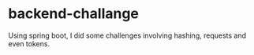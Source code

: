 # backend-challange
Using spring boot, I did some challenges involving hashing, requests and even tokens.
